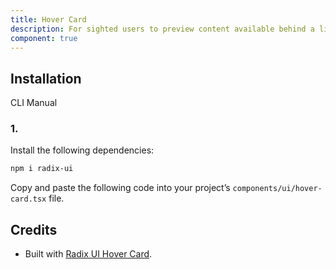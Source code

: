 ```yaml
---
title: Hover Card
description: For sighted users to preview content available behind a link.
component: true
---
```


## Installation

  CLI
  Manual

### 1. 
Install the following dependencies:

```bash
npm i radix-ui
```

Copy and paste the following code into your project’s `components/ui/hover-card.tsx` file.

## Credits

- Built with [Radix UI Hover Card](https://www.radix-ui.com/primitives/docs/components/hover-card).